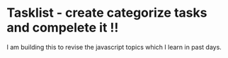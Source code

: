 # Tasklist - create categorize tasks and compelete it !!

I am building this to revise the javascript topics which I learn in past days.

